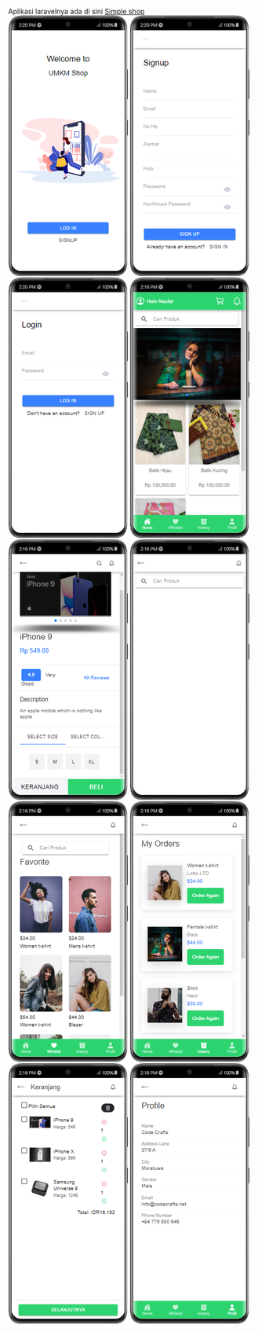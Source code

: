 Aplikasi laravelnya  ada di sini
<a href='https://github.com/gudangcoding/simple-shop'> Simple shop</a>
<img src='skrinsut/1.png'>
<img src='skrinsut/2.png'>
<img src='skrinsut/3.png'>
<img src='skrinsut/4.png'>
<img src='skrinsut/5.png'>
<img src='skrinsut/6.png'>
<img src='skrinsut/7.png'>
<img src='skrinsut/8.png'>
<img src='skrinsut/9.png'>
<img src='skrinsut/10.png'>